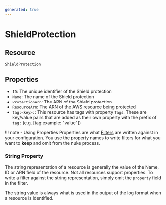 ```yaml
---
generated: true
---
```


# ShieldProtection


## Resource

```text
ShieldProtection
```

## Properties


- `ID`: The unique identifier of the Shield protection
- `Name`: The name of the Shield protection
- `ProtectionArn`: The ARN of the Shield protection
- `ResourceArn`: The ARN of the AWS resource being protected
- `tag:<key>:`: This resource has tags with property `Tags`. These are key/value pairs that are
	added as their own property with the prefix of `tag:` (e.g. [tag:example: "value"]) 

!!! note - Using Properties
    Properties are what [Filters](../config-filtering.md) are written against in your configuration. You use the property
    names to write filters for what you want to **keep** and omit from the nuke process.

### String Property

The string representation of a resource is generally the value of the Name, ID or ARN field of the resource. Not all
resources support properties. To write a filter against the string representation, simply omit the `property` field in
the filter.

The string value is always what is used in the output of the log format when a resource is identified.

